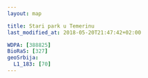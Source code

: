 ```yaml
---
layout: map

title: Stari park u Temerinu
last_modified_at: 2018-05-20T21:47:42+02:00

WDPA: [388825]
BioRaS: [327]
geoSrbija:
  L1_183: [70]
---
```

